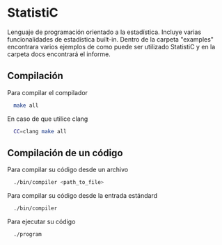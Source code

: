 
# StatistiC

Lenguaje de programación orientado a la estadística. Incluye varias funcionalidades de estadística built-in. Dentro de la carpeta "examples" encontrara varios ejemplos de como puede ser utilizado StatistiC y en la carpeta docs encontrará el informe.


## Compilación

Para compilar el compilador
```bash
  make all
```

En caso de que utilice clang
```bash
  CC=clang make all
```

  
## Compilación de un código

Para compilar su código desde un archivo
```bash 
  ./bin/compiler <path_to_file>
```

Para compilar su código desde la entrada estándard
```bash 
  ./bin/compiler
```

Para ejecutar su código
```bash 
  ./program
```
